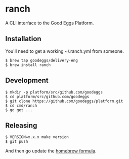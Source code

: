 ranch
=====
A CLI interface to the Good Eggs Platform.

Installation
------------

You'll need to get a working ~/.ranch.yml from someone.

```
$ brew tap goodeggs/delivery-eng
$ brew install ranch
```

Development
-----------

```
$ mkdir -p platform/src/github.com/goodeggs
$ cd platform/src/github.com/goodeggs
$ git clone https://github.com/goodeggs/platform.git
$ cd cmd/ranch
$ go get ...
```

Releasing
---------

```
$ VERSION=x.x.x make version
$ git push
```

And then go update the [homebrew formula](https://github.com/goodeggs/homebrew-delivery-eng/blob/master/Formula/ranch.rb).

